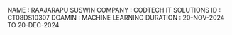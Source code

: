NAME : RAAJARAPU SUSWIN
COMPANY : CODTECH IT SOLUTIONS
ID : CT08DS10307
DOAMIN : MACHINE LEARNING
DURATION : 20-NOV-2024 TO 20-DEC-2024
